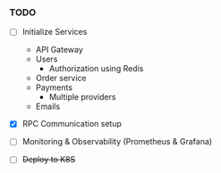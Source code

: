 ### TODO

- [ ] Initialize Services
  - API Gateway
  - Users
    - Authorization using Redis
  - Order service
  - Payments 
    - Multiple providers
  - Emails

- [x] RPC Communication setup
- [ ] Monitoring & Observability (Prometheus & Grafana)
- [ ] ~~Deploy to K8S~~

